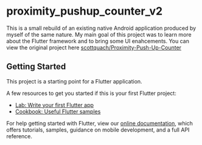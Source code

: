 # proximity_pushup_counter_v2

This is a small rebuild of an existing native Android application produced by myself of the same nature. My main goal of this project was to learn more about the Flutter framework and to bring some UI enahcements. You can view the original project here [scottquach/Proximity-Push-Up-Counter](https://github.com/scottquach/Proximity-Push-Up-Counter)

## Getting Started

This project is a starting point for a Flutter application.

A few resources to get you started if this is your first Flutter project:

- [Lab: Write your first Flutter app](https://flutter.dev/docs/get-started/codelab)
- [Cookbook: Useful Flutter samples](https://flutter.dev/docs/cookbook)

For help getting started with Flutter, view our
[online documentation](https://flutter.dev/docs), which offers tutorials,
samples, guidance on mobile development, and a full API reference.
